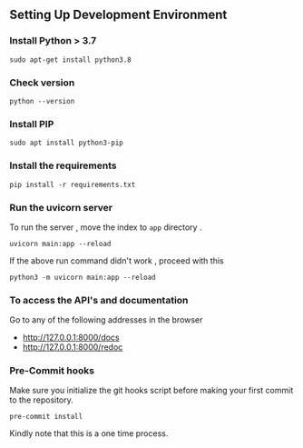 
## Setting Up Development Environment

### Install Python > 3.7

```shell
sudo apt-get install python3.8
```

### Check version

```shell
python --version
```

### Install PIP

```shell
sudo apt install python3-pip
```

### Install  the requirements

```shell
pip install -r requirements.txt
```

### Run the uvicorn server

To run the server , move the index to `app` directory .

```shell
uvicorn main:app --reload
```
If the above run command didn't work , proceed with this

```shell
python3 -m uvicorn main:app --reload
```

### To access the API's and documentation

Go to any of the following addresses in the browser

  -  http://127.0.0.1:8000/docs
  - http://127.0.0.1:8000/redoc

### Pre-Commit hooks

 Make sure you initialize the git hooks script before making your first commit to the repository.

 ```shell
 pre-commit install
 ```
 Kindly note that this is a one time process.

